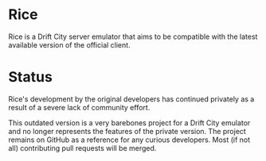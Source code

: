 Rice
=====

Rice is a Drift City server emulator that aims to be compatible with the latest available version of the official client.

Status
=====

Rice's development by the original developers has continued privately as a result of a severe lack of community effort. 

This outdated version is a very barebones project for a Drift City emulator and no longer represents the features of the private version.
The project remains on GitHub as a reference for any curious developers. Most (if not all) contributing pull requests will be merged.

